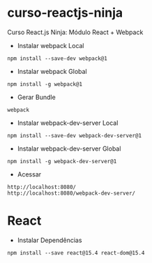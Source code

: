 # curso-reactjs-ninja

Curso React.js Ninja: Módulo React + Webpack

- Instalar webpack Local

```npm
npm install --save-dev webpack@1
```

- Instalar webpack Global

```npm
npm install -g webpack@1
```

- Gerar Bundle

```npm
webpack
```

- Instalar webpack-dev-server Local

```npm
npm install --save-dev webpack-dev-server@1
```

- Instalar webpack-dev-server Global

```npm
npm install -g webpack-dev-server@1
```

- Acessar

```
http://localhost:8080/
http://localhost:8080/webpack-dev-server/
```

# React

- Instalar Dependências

```npm
npm install --save react@15.4 react-dom@15.4
```